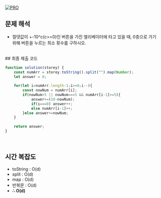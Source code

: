 [![PRO]][Link]

## 문제 해석

- 절댓값이 +-10^c(c>=0)인 버튼을 가진 엘리베이터에 타고 있을 때, 0층으로 가기 위해 버튼을 누르는 최소 횟수를 구하시오.
<br>
## 최종 제출 코드

```javascript
function solution(storey) {
    const numArr = storey.toString().split("").map(Number);
    let answer = 0;
    
    for(let i=numArr.length-1;i>=0;i--){
        const nowNum = numArr[i];
        if(nowNum>5 || nowNum===5 && numArr[i-1]>=5){
            answer+=(10-nowNum);
            if(i===0) answer++;
            else numArr[i-1]++;
        }else answer+=nowNum;
    }
    
    return answer;
}
```

<br>

## 시간 복잡도

- toString : O(d)
- split : O(d)
- map : O(d)
- 반복문 : O(d)
- **∴ O(d)**

<!---------------------------------------------------------------------------->

[PRO]: https://github.com/GoSSaChin/algorithm-js/assets/107768516/67c43b52-bc3f-4571-a249-5519021afbb0
[Link]: https://school.programmers.co.kr/learn/courses/30/lessons/148653
